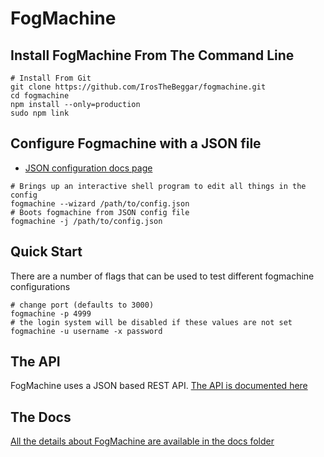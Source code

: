 # FogMachine

## Install FogMachine From The Command Line

```shell
# Install From Git
git clone https://github.com/IrosTheBeggar/fogmachine.git
cd fogmachine
npm install --only=production
sudo npm link 
```

## Configure Fogmachine with a JSON file

* [JSON configuration docs page](docs/json_config.md)

```shell
# Brings up an interactive shell program to edit all things in the config
fogmachine --wizard /path/to/config.json
# Boots fogmachine from JSON config file
fogmachine -j /path/to/config.json
```

## Quick Start

There are a number of flags that can be used to test different fogmachine configurations

```shell
# change port (defaults to 3000)
fogmachine -p 4999
# the login system will be disabled if these values are not set
fogmachine -u username -x password
```

## The API

FogMachine uses a JSON based REST API.  [The API is documented here](docs/API.md)

## The Docs

[All the details about FogMachine are available in the docs folder](docs/)
